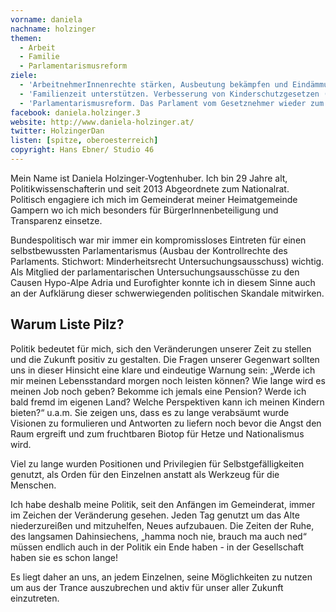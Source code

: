 ```yaml
---
vorname: daniela
nachname: holzinger
themen:
  - Arbeit
  - Familie
  - Parlamentarismusreform
ziele:
  - 'ArbeitnehmerInnenrechte stärken, Ausbeutung bekämpfen und Eindämmung prekärer Arbeitsverhältnisse'
  - 'Familienzeit unterstützen. Verbesserung von Kinderschutzgesetzen (Vorbild OÖ: maximale Dauer externer Betreuung bei 8h täglich festlegen)'
  - 'Parlamentarismusreform. Das Parlament vom Gesetznehmer wieder zum Gesetzgeber machen und damit vom Kopf auf die Füße stellen'
facebook: daniela.holzinger.3
website: http://www.daniela-holzinger.at/
twitter: HolzingerDan
listen: [spitze, oberoesterreich]
copyright: Hans Ebner/ Studio 46
---
```


Mein Name ist Daniela Holzinger-Vogtenhuber. Ich bin 29 Jahre alt, Politikwissenschafterin und seit 2013 Abgeordnete zum Nationalrat. Politisch engagiere ich mich im Gemeinderat meiner Heimatgemeinde Gampern wo ich mich besonders für BürgerInnenbeteiligung und Transparenz einsetze.

Bundespolitisch war mir immer ein kompromissloses Eintreten für einen selbstbewussten Parlamentarismus (Ausbau der Kontrollrechte des Parlaments. Stichwort: Minderheitsrecht Untersuchungsausschuss) wichtig. Als Mitglied der parlamentarischen Untersuchungsausschüsse zu den Causen Hypo-Alpe Adria und Eurofighter konnte ich in diesem Sinne auch an der Aufklärung dieser schwerwiegenden politischen Skandale mitwirken.

## Warum Liste Pilz?

Politik bedeutet für mich, sich den Veränderungen unserer Zeit zu stellen und die Zukunft positiv zu gestalten. Die Fragen unserer Gegenwart sollten uns in dieser Hinsicht eine klare und eindeutige Warnung sein: „Werde ich mir meinen Lebensstandard morgen noch leisten können? Wie lange wird es meinen Job noch geben? Bekomme ich jemals eine Pension? Werde ich bald fremd im eigenen Land? Welche Perspektiven kann ich meinen Kindern bieten?“ u.a.m. Sie zeigen uns, dass es zu lange verabsäumt wurde Visionen zu formulieren und Antworten zu liefern noch bevor die Angst den Raum ergreift und zum fruchtbaren Biotop für Hetze und Nationalismus wird.

Viel zu lange wurden Positionen und Privilegien für Selbstgefälligkeiten genutzt, als Orden für den Einzelnen anstatt als Werkzeug für die Menschen.

Ich habe deshalb meine Politik, seit den Anfängen im Gemeinderat, immer im Zeichen der Veränderung gesehen. Jeden Tag genutzt um das Alte niederzureißen und mitzuhelfen, Neues aufzubauen. Die Zeiten der Ruhe, des langsamen Dahinsiechens, „hamma noch nie, brauch ma auch ned“ müssen endlich auch in der Politik ein Ende haben - in der Gesellschaft haben sie es schon lange!

Es liegt daher an uns, an jedem Einzelnen, seine Möglichkeiten zu nutzen um aus der Trance auszubrechen und aktiv für unser aller Zukunft einzutreten.
